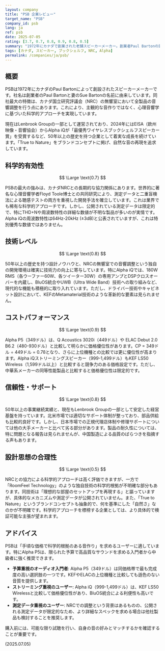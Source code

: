 ```yaml
---
layout: company
title: "PSB 企業レビュー"
target_name: "PSB"
company_id: psb
lang: ja
ref: psb
date: 2025-07-05
rating: [3.7, 0.7, 0.8, 0.9, 0.8, 0.5]
summary: "1972年にカナダで創業された老舗スピーカーメーカー。創業者Paul Bartonの設計思想と国立研究評議会（NRC）との協力により、科学的根拠に基づく音響設計で定評を築いています。Alpha P5の圧倒的なコストパフォーマンスは注目に値しますが、他社と比較すると技術的な革新性やブランド力で劣る部分もあります。カナダの音響研究機関と密接に連携した開発姿勢は評価できるものの、全体的な競争力は中程度といえます。"
tags: [カナダ, スピーカー, ブックシェルフ, NRC, Alpha]
permalink: /companies/ja/psb/
---
```


## 概要

PSBは1972年にカナダのPaul Bartonによって創設されたスピーカーメーカーです。社名は創業者のPaul Bartonと妻のSue Bartonの名前に由来しています。同社最大の特徴は、カナダ国立研究評議会（NRC）の無響室において全製品の音響調整を行う点にあります。これにより、主観的な音作りではなく、心理音響学に基づいた科学的アプローチを実現しています。

現在はLenbrook Groupの一部として運営されており、2024年にはEISA（欧州映像・音響協会）からAlpha iQが「最優秀ワイヤレスブックシェルフスピーカー賞」を受賞するなど、50年以上の歴史を持つ企業として着実な成長を続けています。「True to Nature」をブランドコンセプトに掲げ、自然な音の再現を追求しています。

## 科学的有効性

$$ \Large \text{0.7} $$

PSBの最大の強みは、カナダNRCとの長期的な協力関係にあります。世界的に著名な心理音響学者Floyd Toole博士との共同研究により、測定データと二重盲検法による聴感テストの両方を重視した開発手法を確立しています。これは業界でも稀有な科学的アプローチです。しかし、公開されている測定データは限定的で、特にTHD+Nや周波数特性の詳細な数値が不明な製品が多いのが実情です。Alpha iQの周波数特性は64Hz-20kHz (±3dB)と公表されていますが、これは特別優秀な数値ではありません。

## 技術レベル

$$ \Large \text{0.8} $$

50年以上の歴史を持つ設計ノウハウと、NRCの無響室での音響調整という独自の開発環境は確実に技術力の向上に寄与しています。特にAlpha iQでは、180W RMS（各ウーファー60W、各ツイーター30W）の専用アンプとDSPクロスオーバーを内蔵し、BluOS統合やUWB（Ultra Wide Band）技術への取り組みなど、現代的な機能も積極的に取り入れています。ただし、ドライバー技術やキャビネット設計において、KEFのMetamaterial技術のような革新的な要素は見られません。

## コストパフォーマンス

$$ \Large \text{0.9} $$

Alpha P5（349ドル）は、Q Acoustics 3020i（449ドル）や ELAC Debut 2.0 B6.2（480-930ドル）と比較して明らかに価格優位性があります。CP = 349ドル ÷ 449ドル = 0.78となり、さらに上位機種との比較では更に優位性が高まります。Alpha iQストリーミングスピーカー（999-1,499ドル）もKEF LS50 Wireless（1,599ドル以上）と比較すると競争力のある価格設定です。ただし、中華系メーカーの同等性能製品と比較すると価格優位性は限定的です。

## 信頼性・サポート

$$ \Large \text{0.8} $$

50年以上の事業継続実績と、現在もLenbrook Groupの一部として安定した経営基盤を持っています。北米市場では適切なサポート体制が整っており、部品供給も比較的良好です。しかし、日本市場での正規代理店体制や修理サポートについては他の大手メーカーと比べて劣る部分があります。製品の耐久性については、特に問題となる報告は見られませんが、中国製造による品質のばらつきを指摘する声もあります。

## 設計思想の合理性

$$ \Large \text{0.5} $$

NRCとの協力による科学的アプローチは高く評価できますが、一方で「RoomFeel Technology」のような独自技術の科学的根拠が不明確な部分もあります。同技術は「理想的な部屋のセットアップを再現する」と謳っていますが、具体的なメカニズムや測定データが公開されていません。また、「True to Nature」というブランドコンセプトも抽象的で、何を基準にした「自然さ」なのかが不明確です。科学的アプローチを標榜する企業としては、より具体的で検証可能な主張が望まれます。

## アドバイス

PSBは「手頃な価格で科学的根拠のある音作り」を求めるユーザーに適しています。特にAlpha P5は、限られた予算で高品質なサウンドを求める入門者から中級者に強く推奨できます。

- **予算重視のオーディオ入門者**: Alpha P5（349ドル）は同価格帯で最も完成度の高い選択肢の一つです。KEFやELACの上位機種と比較しても遜色のない音質を提供します。
- **ストリーミング重視のユーザー**: Alpha iQ（999-1,499ドル）は、KEF LS50 Wirelessと比較して価格優位性があり、BluOS統合による利便性も高いです。
- **測定データ重視のユーザー**: NRCでの調整という背景はあるものの、公開される測定データが限定的なため、より詳細なスペックを求める場合は他社製品も検討することを推奨します。

購入前には、可能な限り試聴を行い、自身の音の好みとマッチするかを確認することが重要です。

(2025.07.05)
